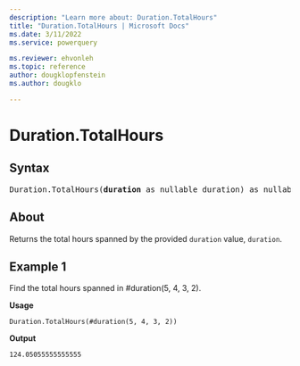 ```yaml
---
description: "Learn more about: Duration.TotalHours"
title: "Duration.TotalHours | Microsoft Docs"
ms.date: 3/11/2022
ms.service: powerquery

ms.reviewer: ehvonleh
ms.topic: reference
author: dougklopfenstein
ms.author: dougklo

---
```

# Duration.TotalHours

## Syntax

<pre>
Duration.TotalHours(<b>duration</b> as nullable duration) as nullable number
</pre>
  
## About

Returns the total hours spanned by the provided `duration` value, `duration`.

## Example 1

Find the total hours spanned in #duration(5, 4, 3, 2).

**Usage**

```powerquery-m
Duration.TotalHours(#duration(5, 4, 3, 2))
```

**Output**

`124.05055555555555`
